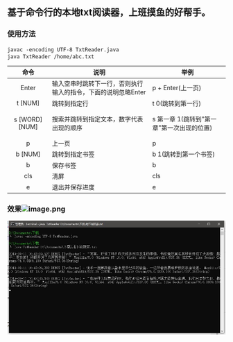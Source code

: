 ## 基于命令行的本地txt阅读器，上班摸鱼的好帮手。

### 使用方法
```
javac -encoding UTF-8 TxtReader.java
java TxtReader /home/abc.txt
```

|命令|说明|举例|
|:------------:|-----|-----|
|Enter|输入空串时跳转下一行，否则执行输入的指令，下面的说明忽略Enter|p + Enter(上一页)|
|t [NUM]|跳转到指定行|t 0(跳转到第一行)|
|<p style="word-wrap:break-word;">s [WORD] [NUM]</p>|搜索并跳转到指定文本，数字代表出现的顺序|s 第一章 1(跳转到"第一章"第一次出现的位置)|
|p|上一页|p|
|b [NUM]|跳转到指定书签|b 1(跳转到第一个书签)|
|b|保存书签|b|
|cls|清屏|cls|
|e|退出并保存进度|e|

### 效果![image.png](https://github.com/ghc931227/TxtReader/blob/master/%E8%BE%93%E5%87%BA%E6%95%88%E6%9E%9C.jpg)
![image.png](https://github.com/ghc931227/SlackerReader/blob/master/%E8%BE%93%E5%87%BA%E6%95%88%E6%9E%9C_cmd.jpg)
